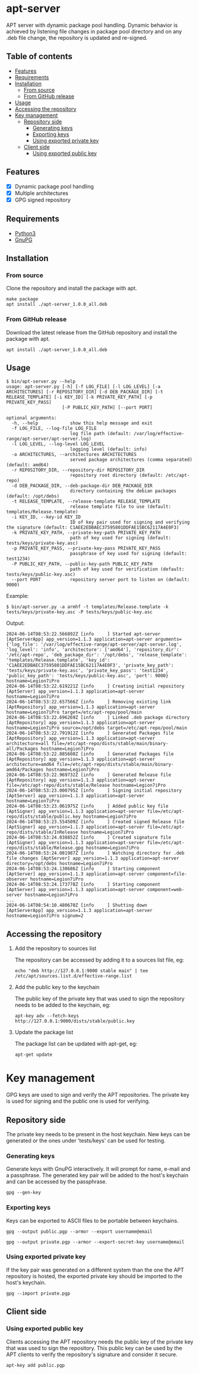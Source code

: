 # apt-server

APT server with dynamic package pool handling. Dynamic behavior is achieved by listening file changes in package pool
directory and on any .deb file change, the repository is updated and re-signed.

## Table of contents

- [Features](#features)
- [Requirements](#requirements)
- [Installation](#installation)
    - [From source](#from-source)
    - [From GitHub release](#from-github-release)
- [Usage](#usage)
- [Accessing the repository](#accessing-the-repository)
- [Key management](#key-management)
    - [Repository side](#repository-side)
        - [Generating keys](#generating-keys)
        - [Exporting keys](#exporting-keys)
        - [Using exported private key](#using-exported-private-key)
    - [Client side](#client-side)
        - [Using exported public key](#using-exported-public-key)

## Features

- [x] Dynamic package pool handling
- [x] Multiple architectures
- [x] GPG signed repository

## Requirements

- [Python3](https://www.python.org/downloads/)
- [GnuPG](https://gnupg.org/download/)

## Installation

### From source

Clone the repository and install the package with apt.

```commandline
make package
apt install ./apt-server_1.0.0_all.deb
```

### From GitHub release

Download the latest release from the GitHub repository and install the package with apt.

```commandline
apt install ./apt-server_1.0.0_all.deb
``` 

## Usage

```commandline
$ bin/apt-server.py --help
usage: apt-server.py [-h] [-f LOG_FILE] [-l LOG_LEVEL] [-a ARCHITECTURES] [-r REPOSITORY_DIR] [-d DEB_PACKAGE_DIR] [-t RELEASE_TEMPLATE] [-i KEY_ID] [-k PRIVATE_KEY_PATH] [-p PRIVATE_KEY_PASS]
                     [-P PUBLIC_KEY_PATH] [--port PORT]

optional arguments:
  -h, --help            show this help message and exit
  -f LOG_FILE, --log-file LOG_FILE
                        log file path (default: /var/log/effective-range/apt-server/apt-server.log)
  -l LOG_LEVEL, --log-level LOG_LEVEL
                        logging level (default: info)
  -a ARCHITECTURES, --architectures ARCHITECTURES
                        served package architectures (comma separated) (default: amd64)
  -r REPOSITORY_DIR, --repository-dir REPOSITORY_DIR
                        repository root directory (default: /etc/apt-repo)
  -d DEB_PACKAGE_DIR, --deb-package-dir DEB_PACKAGE_DIR
                        directory containing the debian packages (default: /opt/debs)
  -t RELEASE_TEMPLATE, --release-template RELEASE_TEMPLATE
                        release template file to use (default: templates/Release.template)
  -i KEY_ID, --key-id KEY_ID
                        ID of key pair used for signing and verifying the signature (default: C1AEE2EDBAEC37595801DDFAE15BC62117A4E0F3)
  -k PRIVATE_KEY_PATH, --private-key-path PRIVATE_KEY_PATH
                        path of key used for signing (default: tests/keys/private-key.asc)
  -p PRIVATE_KEY_PASS, --private-key-pass PRIVATE_KEY_PASS
                        passphrase of key used for signing (default: test1234)
  -P PUBLIC_KEY_PATH, --public-key-path PUBLIC_KEY_PATH
                        path of key used for verification (default: tests/keys/public-key.asc)
  --port PORT           repository server port to listen on (default: 9000)
``` 

Example:

```commandline
$ bin/apt-server.py -a armhf -t templates/Release.template -k tests/keys/private-key.asc -P tests/keys/public-key.asc
```

Output:

```commandline
2024-06-14T08:53:22.566892Z [info     ] Started apt-server             [AptServerApp] app_version=1.1.3 application=apt-server arguments={'log_file': '/var/log/effective-range/apt-server/apt-server.log', 'log_level': 'info', 'architecture': ['amd64'], 'repository_dir': '/etc/apt-repo', 'deb_package_dir': '/opt/debs', 'release_template': 'templates/Release.template', 'key_id': 'C1AEE2EDBAEC37595801DDFAE15BC62117A4E0F3', 'private_key_path': 'tests/keys/private-key.asc', 'private_key_pass': 'test1234', 'public_key_path': 'tests/keys/public-key.asc', 'port': 9000} hostname=Legion7iPro
2024-06-14T08:53:22.619221Z [info     ] Creating initial repository    [AptServer] app_version=1.1.3 application=apt-server hostname=Legion7iPro
2024-06-14T08:53:22.657566Z [info     ] Removing existing link         [AptRepository] app_version=1.1.3 application=apt-server hostname=Legion7iPro target=/etc/apt-repo/pool/main
2024-06-14T08:53:22.696269Z [info     ] Linked .deb package directory  [AptRepository] app_version=1.1.3 application=apt-server hostname=Legion7iPro source=/opt/debs target=/etc/apt-repo/pool/main
2024-06-14T08:53:22.791912Z [info     ] Generated Packages file        [AptRepository] app_version=1.1.3 application=apt-server architecture=all file=/etc/apt-repo/dists/stable/main/binary-all/Packages hostname=Legion7iPro
2024-06-14T08:53:22.885608Z [info     ] Generated Packages file        [AptRepository] app_version=1.1.3 application=apt-server architecture=amd64 file=/etc/apt-repo/dists/stable/main/binary-amd64/Packages hostname=Legion7iPro
2024-06-14T08:53:22.969732Z [info     ] Generated Release file         [AptRepository] app_version=1.1.3 application=apt-server file=/etc/apt-repo/dists/stable/Release hostname=Legion7iPro
2024-06-14T08:53:23.000795Z [info     ] Signing initial repository     [AptServer] app_version=1.1.3 application=apt-server hostname=Legion7iPro
2024-06-14T08:53:23.061975Z [info     ] Added public key file          [AptSigner] app_version=1.1.3 application=apt-server file=/etc/apt-repo/dists/stable/public.key hostname=Legion7iPro
2024-06-14T08:53:23.554509Z [info     ] Created signed Release file    [AptSigner] app_version=1.1.3 application=apt-server file=/etc/apt-repo/dists/stable/InRelease hostname=Legion7iPro
2024-06-14T08:53:24.038852Z [info     ] Created signature file         [AptSigner] app_version=1.1.3 application=apt-server file=/etc/apt-repo/dists/stable/Release.gpg hostname=Legion7iPro
2024-06-14T08:53:24.081987Z [info     ] Watching directory for .deb file changes [AptServer] app_version=1.1.3 application=apt-server directory=/opt/debs hostname=Legion7iPro
2024-06-14T08:53:24.130686Z [info     ] Starting component             [AptServer] app_version=1.1.3 application=apt-server component=file-observer hostname=Legion7iPro
2024-06-14T08:53:24.173778Z [info     ] Starting component             [AptServer] app_version=1.1.3 application=apt-server component=web-server hostname=Legion7iPro
...
2024-06-14T08:54:10.480670Z [info     ] Shutting down                  [AptServerApp] app_version=1.1.3 application=apt-server hostname=Legion7iPro signum=2
```

## Accessing the repository

1. Add the repository to sources list

   The repository can be accessed by adding it to a sources list file, eg:

    ```commandline
    echo "deb http://127.0.0.1:9000 stable main" | tee /etc/apt/sources.list.d/effective-range.list
    ```

2. Add the public key to the keychain

   The public key of the private key that was used to sign the repository needs to be added to the keychain, eg:

    ```commandline
    apt-key adv --fetch-keys http://127.0.0.1:9000/dists/stable/public.key
    ```

3. Update the package list

   The package list can be updated with apt-get, eg:

    ```commandline
    apt-get update
    ```

# Key management

GPG keys are used to sign and verify the APT repositories.
The private key is used for signing and the public one is used for verifying.

## Repository side

The private key needs to be present in the host keychain. New keys can be generated or the ones under 'tests/keys' can
be used for testing.

### Generating keys

Generate keys with GnuPG interactively. It will prompt for name, e-mail and a passphrase. The generated key pair
will be added to the host's keychain and can be accessed by the passphrase.

```commandline
gpg --gen-key
```

### Exporting keys

Keys can be exported to ASCII files to be portable between keychains.

```commandline
gpg --output public.pgp --armor --export username@email
```

```commandline
gpg --output private.pgp --armor --export-secret-key username@email
```

### Using exported private key

If the key pair was generated on a different system than the one the APT repository is hosted, the exported private key
should be imported to the host's keychain.

```commandline
gpg --import private.pgp
```

## Client side

### Using exported public key

Clients accessing the APT repository needs the public key of the private key that was used to sign the repository. This
public key can be used by the APT clients to verify the repository's signature and consider it secure.

```commandline
apt-key add public.pgp
```
